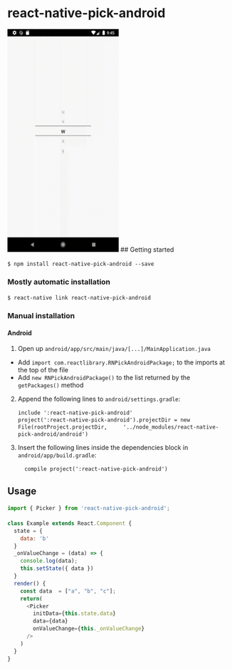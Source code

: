
# react-native-pick-android
<img src="img/example.gif" style="width: 250px; height: 500px"/>
## Getting started

`$ npm install react-native-pick-android --save`

### Mostly automatic installation

`$ react-native link react-native-pick-android`

### Manual installation


#### Android

1. Open up `android/app/src/main/java/[...]/MainApplication.java`
  - Add `import com.reactlibrary.RNPickAndroidPackage;` to the imports at the top of the file
  - Add `new RNPickAndroidPackage()` to the list returned by the `getPackages()` method
2. Append the following lines to `android/settings.gradle`:
  	```
  	include ':react-native-pick-android'
  	project(':react-native-pick-android').projectDir = new File(rootProject.projectDir, 	'../node_modules/react-native-pick-android/android')
  	```
3. Insert the following lines inside the dependencies block in `android/app/build.gradle`:
  	```
      compile project(':react-native-pick-android')
  	```


## Usage
```javascript
import { Picker } from 'react-native-pick-android';

class Example extends React.Component {
  state = {
    data: 'b'
  }
  _onValueChange = (data) => {
    console.log(data);
    this.setState({ data })
  }
  render() {
    const data  = ["a", "b", "c"];
    return(
      <Picker
        initData={this.state.data}
        data={data}
        onValueChange={this._onValueChange}
      />
    )
  }
}

```
  